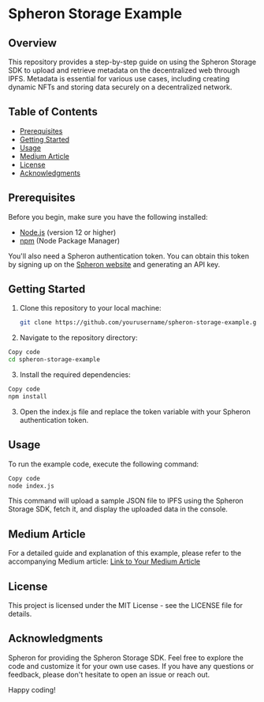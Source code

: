 # Spheron Storage Example

## Overview

This repository provides a step-by-step guide on using the Spheron Storage SDK to upload and retrieve metadata on the decentralized web through IPFS. Metadata is essential for various use cases, including creating dynamic NFTs and storing data securely on a decentralized network.

## Table of Contents

- [Prerequisites](#prerequisites)
- [Getting Started](#getting-started)
- [Usage](#usage)
- [Medium Article](#medium-article)
- [License](#license)
- [Acknowledgments](#acknowledgments)

## Prerequisites

Before you begin, make sure you have the following installed:

- [Node.js](https://nodejs.org/) (version 12 or higher)
- [npm](https://www.npmjs.com/) (Node Package Manager)

You'll also need a Spheron authentication token. You can obtain this token by signing up on the [Spheron website](https://spheron.network/) and generating an API key.

## Getting Started

1. Clone this repository to your local machine:

   ```bash
   git clone https://github.com/yourusername/spheron-storage-example.git
   ```

2. Navigate to the repository directory:

```bash
Copy code
cd spheron-storage-example
```

3. Install the required dependencies:

```bash
Copy code
npm install
```

3. Open the index.js file and replace the token variable with your Spheron authentication token.

## Usage
To run the example code, execute the following command:

```bash
Copy code
node index.js
```
This command will upload a sample JSON file to IPFS using the Spheron Storage SDK, fetch it, and display the uploaded data in the console.

## Medium Article
For a detailed guide and explanation of this example, please refer to the accompanying Medium article: [Link to Your Medium Article](https://medium.com/@aayushgiri1234/exploring-metadata-on-the-decentralized-web-the-spheron-storage-guide-f1126d33f0a4)

## License
This project is licensed under the MIT License - see the LICENSE file for details.

## Acknowledgments
Spheron for providing the Spheron Storage SDK.
Feel free to explore the code and customize it for your own use cases. If you have any questions or feedback, please don't hesitate to open an issue or reach out.

Happy coding!

